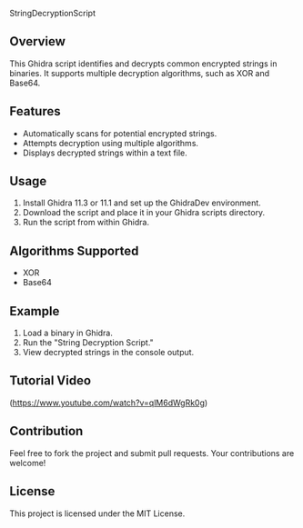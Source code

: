 StringDecryptionScript

## Overview
This Ghidra script identifies and decrypts common encrypted strings in binaries. It supports multiple decryption algorithms, such as XOR and Base64.

## Features
- Automatically scans for potential encrypted strings.
- Attempts decryption using multiple algorithms.
- Displays decrypted strings within a text file.

## Usage
1. Install Ghidra 11.3 or 11.1 and set up the GhidraDev environment.
2. Download the script and place it in your Ghidra scripts directory.
3. Run the script from within Ghidra.

## Algorithms Supported
- XOR
- Base64

## Example
1. Load a binary in Ghidra.
2. Run the "String Decryption Script."
3. View decrypted strings in the console output.

## Tutorial Video
(https://www.youtube.com/watch?v=qlM6dWgRk0g)

## Contribution
Feel free to fork the project and submit pull requests. Your contributions are welcome!

## License
This project is licensed under the MIT License.
